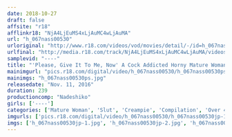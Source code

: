 ```yaml
---
date: 2018-10-27
draft: false
affsite: "r18"
afflinkr18: "NjA4LjEuMS4xLjAuMC4wLjAuMA"
url: "h_067nass00530"
urloriginal: "http://www.r18.com/videos/vod/movies/detail/-/id=h_067nass00530"
urlfinal: "http://media.r18.com/track/NjA4LjEuMS4xLjAuMC4wLjAuMA/videos/vod/movies/detail/-/id=h_067nass00530"
samplevid: "----"
title: "'Please, Give It To Me, Now' A Cock Addicted Horny Mature Woman With Unbridled Lust 10 Ladies 4 Hours"
mainimgurl: "pics.r18.com/digital/video/h_067nass00530/h_067nass00530ps.jpg"
mainimgs: "h_067nass00530ps.jpg"
releasedate: "Nov. 11, 2016"
duration: 239
productioncomp: "Nadeshiko"
girls: ['----']
categories: ['Mature Woman', 'Slut', 'Creampie', 'Compilation', 'Over 4 Hours', 'Hi-Def']
imgurls: ['pics.r18.com/digital/video/h_067nass00530/h_067nass00530jp-1.jpg', 'pics.r18.com/digital/video/h_067nass00530/h_067nass00530jp-2.jpg', 'pics.r18.com/digital/video/h_067nass00530/h_067nass00530jp-3.jpg', 'pics.r18.com/digital/video/h_067nass00530/h_067nass00530jp-4.jpg', 'pics.r18.com/digital/video/h_067nass00530/h_067nass00530jp-5.jpg', 'pics.r18.com/digital/video/h_067nass00530/h_067nass00530jp-6.jpg', 'pics.r18.com/digital/video/h_067nass00530/h_067nass00530jp-7.jpg', 'pics.r18.com/digital/video/h_067nass00530/h_067nass00530jp-8.jpg', 'pics.r18.com/digital/video/h_067nass00530/h_067nass00530jp-9.jpg', 'pics.r18.com/digital/video/h_067nass00530/h_067nass00530jp-10.jpg', 'pics.r18.com/digital/video/h_067nass00530/h_067nass00530jp-11.jpg', 'pics.r18.com/digital/video/h_067nass00530/h_067nass00530jp-12.jpg', 'pics.r18.com/digital/video/h_067nass00530/h_067nass00530jp-13.jpg', 'pics.r18.com/digital/video/h_067nass00530/h_067nass00530jp-14.jpg', 'pics.r18.com/digital/video/h_067nass00530/h_067nass00530jp-15.jpg', 'pics.r18.com/digital/video/h_067nass00530/h_067nass00530jp-16.jpg', 'pics.r18.com/digital/video/h_067nass00530/h_067nass00530jp-17.jpg', 'pics.r18.com/digital/video/h_067nass00530/h_067nass00530jp-18.jpg', 'pics.r18.com/digital/video/h_067nass00530/h_067nass00530jp-19.jpg', 'pics.r18.com/digital/video/h_067nass00530/h_067nass00530jp-20.jpg']
imgs: ['h_067nass00530jp-1.jpg', 'h_067nass00530jp-2.jpg', 'h_067nass00530jp-3.jpg', 'h_067nass00530jp-4.jpg', 'h_067nass00530jp-5.jpg', 'h_067nass00530jp-6.jpg', 'h_067nass00530jp-7.jpg', 'h_067nass00530jp-8.jpg', 'h_067nass00530jp-9.jpg', 'h_067nass00530jp-10.jpg', 'h_067nass00530jp-11.jpg', 'h_067nass00530jp-12.jpg', 'h_067nass00530jp-13.jpg', 'h_067nass00530jp-14.jpg', 'h_067nass00530jp-15.jpg', 'h_067nass00530jp-16.jpg', 'h_067nass00530jp-17.jpg', 'h_067nass00530jp-18.jpg', 'h_067nass00530jp-19.jpg', 'h_067nass00530jp-20.jpg']
---
```

